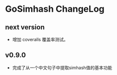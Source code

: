 # GoSimhash ChangeLog

## next version

+ 增加 coveralls 覆盖率测试。

## v0.9.0

+ 完成了从一个中文句子中提取simhash值的基本功能

